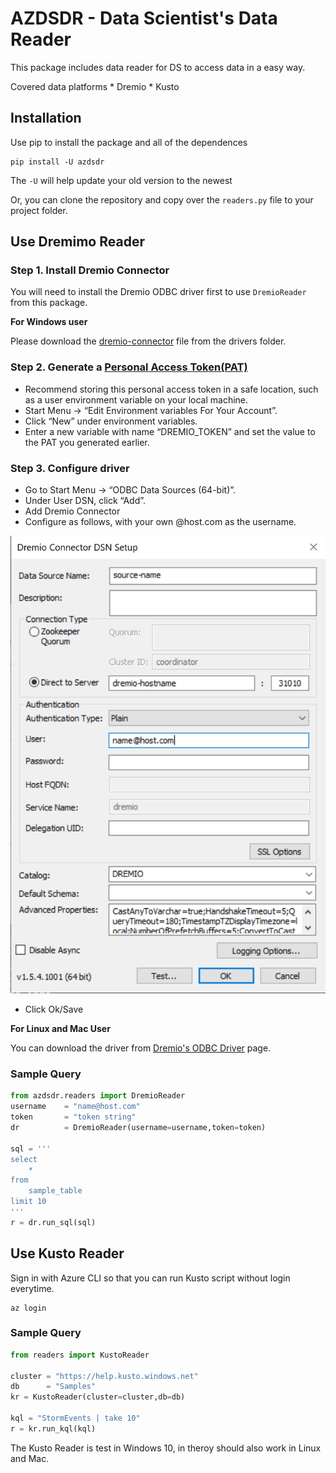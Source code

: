 # AZDSDR - Data Scientist's Data Reader

This package includes data reader for DS to access data in a easy way. 

Covered data platforms
    * Dremio
    * Kusto

## Installation

Use pip to install the package and all of the dependences

```
pip install -U azdsdr
```

The `-U` will help update your old version to the newest

Or, you can clone the repository and copy over the `readers.py` file to your project folder.  

## Use Dremimo Reader

### Step 1. Install Dremio Connector

You will need to install the Dremio ODBC driver first to use `DremioReader` from this package. 

**For Windows user**

Please download the [dremio-connector](https://github.com/xhinker/azdsdr/tree/main/drivers) file from the drivers folder. 


### Step 2. Generate a [Personal Access Token(PAT)](https://docs.dremio.com/cloud/security/authentication/personal-access-token/#creating-a-token)

- Recommend storing this personal access token in a safe location, such as a user environment variable on your local machine.  
- Start Menu -> “Edit Environment variables For Your Account”.  
- Click “New” under environment variables.  
- Enter a new variable with name “DREMIO_TOKEN” and set the value to the PAT you generated earlier.  


### Step 3. Configure driver
- Go to Start Menu -> “ODBC Data Sources (64-bit)”.
- Under User DSN, click “Add”.
- Add Dremio Connector
- Configure as follows, with your own <alias>@host.com as the username.

![](https://github.com/xhinker/azdsdr/blob/main/README/2022-09-29-13-26-26.png)

- Click Ok/Save

**For Linux and Mac User**

You can download the driver from [Dremio's ODBC Driver](https://www.dremio.com/drivers/odbc/) page. 

### Sample Query

```python
from azdsdr.readers import DremioReader
username    = "name@host.com"
token       = "token string"
dr          = DremioReader(username=username,token=token)

sql = '''
select 
    * 
from 
    sample_table
limit 10
'''
r = dr.run_sql(sql)
```


## Use Kusto Reader

Sign in with Azure CLI so that you can run Kusto script without login everytime. 

```
az login
```

### Sample Query

```python 
from readers import KustoReader

cluster = "https://help.kusto.windows.net"
db      = "Samples"
kr = KustoReader(cluster=cluster,db=db)

kql = "StormEvents | take 10"
r = kr.run_kql(kql)
```

The Kusto Reader is test in Windows 10, in theroy should also work in Linux and Mac. 
